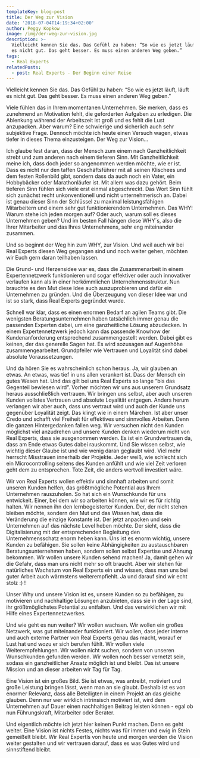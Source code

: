 ```yaml
---
templateKey: blog-post
title: Der Weg zur Vision
date: '2018-07-04T14:19:34+02:00'
author: Peggy Kopkow
image: /img/der-weg-zur-vision.jpg
description: >-
  Vielleicht kennen Sie das. Das Gefühl zu haben: “So wie es jetzt läuft, läuft
  es nicht gut. Das geht besser. Es muss einen anderen Weg geben.”
tags:
  - Real Experts
relatedPosts:
  - post: Real Experts - Der Beginn einer Reise
---
```

Vielleicht kennen Sie das. Das Gefühl zu haben: “So wie es jetzt läuft, läuft es nicht gut. Das geht besser. Es muss einen anderen Weg geben.”

Viele fühlen das in Ihrem momentanen Unternehmen. Sie merken, dass es zunehmend an Motivation fehlt, die geforderten Aufgaben zu erledigen. Die Ablenkung während der Arbeitszeit ist groß und es fehlt die Lust anzupacken. Aber warum? Eine schwierige und sicherlich auch sehr subjektive Frage. Dennoch möchte ich heute einen Versuch wagen, etwas tiefer in dieses Thema einzusteigen. Der Weg zur Vision…

Ich glaube fest daran, dass der Mensch zum einem nach Ganzheitlichkeit strebt und zum anderen nach einem tieferen Sinn. Mit Ganzheitlichkeit meine ich, dass doch jeder so angenommen werden möchte, wie er ist. Dass es nicht nur den taffen Geschäftsführer mit all seinen Klischees und dem festen Rollenbild gibt, sondern dass da auch noch ein Vater, ein Hobbybäcker oder Marathonläufer ist. Mit allem was dazu gehört. Beim tieferen Sinn fühlen sich viele erst einmal abgeschreckt. Das Wort Sinn fühlt sich zunächst recht unkonventionell und nicht unternehmerisch an. Dabei ist genau dieser Sinn der Schlüssel zu maximal leistungsfähigen Mitarbeitern und einem sehr gut funktionierendem Unternehmen. Das WHY! Warum stehe ich jeden morgen auf? Oder auch, warum soll es dieses Unternehmen geben? Und im besten Fall hängen diese WHY´s, also die Ihrer Mitarbeiter und das Ihres Unternehmens, sehr eng miteinander zusammen. 

Und so beginnt der Weg hin zum WHY, zur Vision. Und weil auch wir  bei Real Experts diesen Weg gegangen sind und noch weiter gehen, möchten wir Euch gern daran teilhaben lassen.

Die Grund- und Herzensidee war es, dass die Zusammenarbeit in einem Expertennetzwerk funktionieren und sogar effektiver oder auch innovativer verlaufen kann als in einer herkömmlichen Unternehmensstruktur. Nun brauchte es den Mut diese Idee auch auszuprobieren und dafür ein Unternehmen zu gründen. Und die Überzeugung von dieser Idee war und ist so stark, dass Real Experts gegründet wurde. 

Schnell war klar, dass es einen enormen Bedarf an agilen Teams gibt. Die wenigsten Beratungsunternehmen haben tatsächlich immer genau die passenden Experten dabei, um eine ganzheitliche Lösung abzudecken. In einem Expertennetzwerk jedoch kann das passende Knowhow der Kundenanforderung entsprechend zusammengestellt werden. Dabei gibt es keinen, der das generelle Sagen hat. Es wird sozusagen auf Augenhöhe zusammengearbeitet. Grundpfeiler wie Vertrauen und Loyalität sind dabei absolute Voraussetzungen. 

Und da hören Sie es wahrscheinlich schon heraus. Ja, wir glauben an etwas. An etwas, was tief in uns allen verankert ist. Dass der Mensch ein gutes Wesen hat. Und das gilt bei uns Real Experts so lange “bis das Gegenteil bewiesen wird”. Vorher möchten wir uns aus unserem Grundsatz heraus ausschließlich vertrauen. Wir bringen uns selbst, aber auch unseren Kunden vollstes Vertrauen und absolute Loyalität entgegen. Anders herum verlangen wir aber auch, dass uns vertraut wird und auch der Kunde uns gegenüber Loyalität zeigt. Das klingt wie in einem Märchen. Ist aber unser Credo und schafft viel Freiheit für effektives und sinnvolles Arbeiten. Denn die ganzen Hintergedanken fallen weg. Wir versuchen nicht den Kunden möglichst viel anzudrehen und unsere Kunden denken wiederum nicht von Real Experts, dass sie ausgenommen werden. Es ist ein Grundvertrauen da, dass am Ende etwas Gutes dabei rauskommt. Und Sie wissen selbst, wie wichtig dieser Glaube ist und wie wenig daran geglaubt wird. Viel mehr herrscht Misstrauen innerhalb der Projekte. Jeder weiß, wie schlecht sich ein Microcontrolling seitens des Kunden anfühlt und wie viel Zeit verloren  geht dem zu entsprechen. Tote Zeit, die anders wertvoll investiert wäre.

Wir von Real Experts wollen  effektiv und sinnhaft arbeiten und somit unseren Kunden helfen, das größtmögliche Potential aus Ihrem Unternehmen rauszuholen. So hat sich ein Wunschkunde für uns entwickelt. Einer, bei dem wir so arbeiten können, wie wir es für richtig halten. Wir nennen ihn den lernbegeisterter Kunden. Der, der nicht stehen bleiben möchte, sondern den Mut und das Wissen hat, dass die Veränderung die einzige Konstante ist. Der jetzt anpacken und sein Unternehmen auf das nächste Level heben möchte. Der sieht, dass die Digitalisierung mit der entsprechenden Begleitung den Unternehmensschatz enorm heben kann. Uns ist es enorm wichtig, unsere Kunden zu befähigen. Sie sollen keine Abhängigkeiten zu austauschbaren  Beratungsunternehmen haben, sondern sollen selbst Expertise und Ahnung bekommen. Wir wollen unsere Kunden sehend machen! Ja, damit gehen wir die Gefahr, dass man uns nicht mehr so oft braucht. Aber wir stehen für natürliches Wachstum von Real Experts ein und wissen, dass man uns bei guter Arbeit auch wärmstens weiterempfiehlt. Ja und darauf sind wir echt stolz :) !

Unser Why und unsere Vision ist es, unsere Kunden so zu befähigen, zu motivieren und nachhaltige Lösungen anzubieten, dass sie in der Lage sind, ihr größtmöglichstes Potential zu entfalten. Und das verwirklichen wir mit Hilfe eines Expertennetzwerkes.

Und wie geht es nun weiter? Wir wollen wachsen. Wir wollen ein großes Netzwerk, was gut miteinander funktioniert. Wir wollen, dass jeder interne und auch externe Partner von Real Experts genau das macht, worauf er Lust hat und wozu er sich berufen fühlt. Wir wollen viele Weiterempfehlungen. Wir wollen nicht suchen, sondern von unseren Wunschkunden gefunden werden. Wir wollen noch besser vernetzt sein, sodass ein ganzheitlicher Ansatz möglich ist und bleibt. Das ist unsere Mission und an dieser arbeiten wir Tag für Tag.

Eine Vision ist ein großes Bild. Sie ist etwas, was antreibt, motiviert und große Leistung bringen lässt, wenn man an sie glaubt. Deshalb ist es von enormer Relevanz, dass alle Beteiligten in einem Projekt an das gleiche glauben. Denn nur wer wirklich intrinsisch motiviert ist, wird dem Unternehmen auf Dauer einen nachhaltigen Beitrag leisten können - egal ob nun Führungskraft, Mitarbeiter oder Berater.

Und eigentlich möchte ich jetzt hier keinen Punkt machen. Denn es geht weiter. Eine Vision ist nichts Festes, nichts was für immer und ewig in Stein gemeißelt bleibt. Wir Real Expertls von heute und morgen werden die Vision weiter gestalten und wir vertrauen darauf, dass es was Gutes wird und sinnstiftend bleibt.

